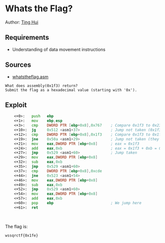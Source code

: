 # Whats the Flag?

Author: [Ting Hui](https://github.com/ChanTingHui)

## Requirements

- Understanding of data movement instructions

## Sources

- [whatstheflag.asm](https://github.com/ChanTingHui/wssqrctf/blob/main/reverse/WhatsTheFlag/bin/whatstheflag.asm)

```
What does assembly(0x1f3) return? 
Submit the flag as a hexadecimal value (starting with '0x').
```

## Exploit

```asm
	<+0>:	push   ebp
	<+1>:	mov    ebp,esp
	<+3>:	cmp    DWORD PTR [ebp+0x8],0x767    ; Compare 0x1f3 to 0x2323
	<+10>:	jg     0x512 <asm1+37>              ; Jump not taken (0x1f3 is smaller)
	<+12>:	cmp    DWORD PTR [ebp+0x8],0x1f3    ; Compare 0x1f3 to 0x1f3
	<+19>:	jne    0x50a <asm1+29>              ; Jump not taken (they are equal)
	<+21>:	mov    eax,DWORD PTR [ebp+0x8]      ; eax = 0x1f3
	<+24>:	add    eax,0xb                      ; eax = 0x1f3 + 0xb = 0x1fe
	<+27>:	jmp    0x529 <asm1+60>              ; Jump taken
	<+29>:	mov    eax,DWORD PTR [ebp+0x8]
	<+32>:	sub    eax,0xb
	<+35>:	jmp    0x529 <asm1+60>
	<+37>:	cmp    DWORD PTR [ebp+0x8],0xcde
	<+44>:	jne    0x523 <asm1+54>
	<+46>:	mov    eax,DWORD PTR [ebp+0x8]
	<+49>:	sub    eax,0xb
	<+52>:	jmp    0x529 <asm1+60>
	<+54>:	mov    eax,DWORD PTR [ebp+0x8]
	<+57>:	add    eax,0xb
	<+60>:	pop    ebp                          ; We jump here
	<+61>:	ret 

````

<br /> 

The flag is:

```
wssqrctf{0x1fe}
```
